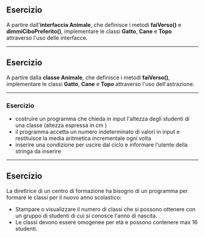 
## Esercizio
A partire dall'**interfaccia Animale**, che definisce
i metodi **faiVerso()** e **dimmiCiboPreferito()**,
implementare le classi **Gatto**, **Cane** e **Topo**
attraverso l'uso delle interfacce.

---

## Esercizio
A partire dalla **classe Animale**, che definisce i
metodi **faiVerso()**, implementare le classi **Gatto**,
**Cane** e **Topo** attraverso l'uso dell'astrazione.


---

### Esercizio

* costruire un programma che chieda in input l'altezza degli studenti di una classe (altezza espressa in cm )
* il programma accetta un numero indeterminato di valori in input e restituisce la media aritmetica incrementale ogni volta
* inserire una condizione per uscire dal ciclo e informare l'utente della stringa da inserire

---

## Esercizio

La direttrice di un centro di formazione ha bisogno di un programma per formare le classi per il nuovo anno scolastico:

* Stampare o visualizzare il numero di classi che si possono ottenere con un gruppo di studenti di cui si conosce l'anno di nascita.
* Le classi devono essere omogenee per età e possono contenere max 16 studenti.
